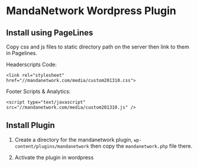 # MandaNetwork Wordpress Plugin

## Install using PageLines

Copy css and js files to static directory path on the server then link to them in Pagelines.

Headerscripts Code:

```
<link rel="stylesheet" href="//mandanetwork.com/media/custom201310.css">
```


Footer Scripts & Analytics:

```
<script type="text/javascript" src="//mandanetwork.com/media/custom201310.js" />
```

## Install Plugin

1) Create a directory for the mandanetwork plugin, `wp-content/plugins/mandanetwork` then copy the 
`mandanetwork.php` file there.  

2) Activate the plugin in wordpress
